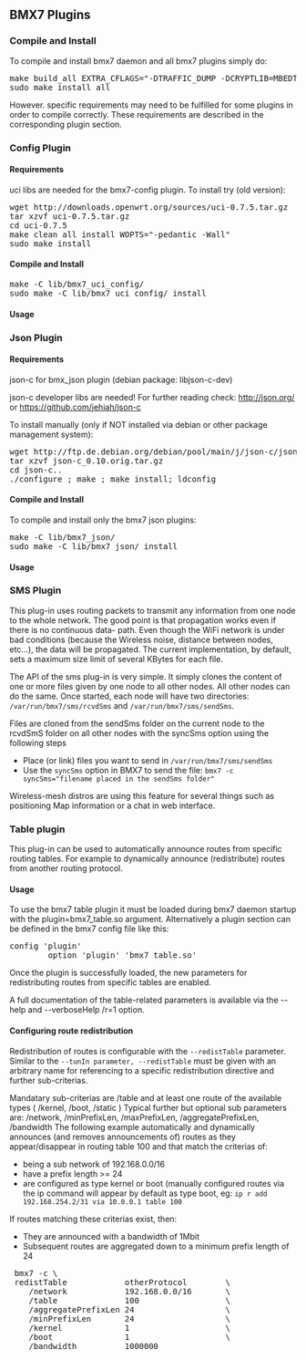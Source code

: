 ## BMX7 Plugins ##

### Compile and Install ###

To compile and install bmx7 daemon and all bmx7 plugins simply do:
<pre>
make build_all EXTRA_CFLAGS="-DTRAFFIC_DUMP -DCRYPTLIB=MBEDTLS_2_4_0"
sudo make install_all
</pre>

However. specific requirements may need to be fulfilled for some plugins in order to compile correctly.
These requirements are described in the corresponding plugin section.

### Config Plugin ###

#### Requirements ####

uci libs are needed for the bmx7-config plugin.
To install try (old version):
<pre>
wget http://downloads.openwrt.org/sources/uci-0.7.5.tar.gz
tar xzvf uci-0.7.5.tar.gz
cd uci-0.7.5
make clean all install WOPTS="-pedantic -Wall"
sudo make install
</pre>


#### Compile and Install ####
<pre>
make -C lib/bmx7_uci_config/
sudo make -C lib/bmx7_uci_config/ install
</pre>

#### Usage ####

### Json Plugin ###

#### Requirements ####

json-c for bmx_json plugin (debian package: libjson-c-dev)

json-c developer libs are needed!
For further reading check: http://json.org/ or https://github.com/jehiah/json-c


To install manually (only if NOT installed via debian or other package management system):
<pre>
wget http://ftp.de.debian.org/debian/pool/main/j/json-c/json-c_0.10.orig.tar.gz
tar xzvf json-c_0.10.orig.tar.gz
cd json-c..
./configure ; make ; make install; ldconfig
</pre>

#### Compile and Install ####

To compile and install only the bmx7 json plugins:
<pre>
make -C lib/bmx7_json/
sudo make -C lib/bmx7_json/ install
</pre>

#### Usage ####

### SMS Plugin ###

This plug-in uses routing packets to transmit any information from one node to the
whole network. The good point is that propagation works even if there is no continuous data-
path. Even though the WiFi network is under bad conditions (because the Wireless noise,
distance between nodes, etc...), the data will be propagated. The current implementation, by default, sets a maximum size limit of several KBytes for each file.

The API of the sms plug-in is very simple. It simply clones the content of one or more files given by one node to all other nodes. All other nodes can do the same. Once started, each node will have two directories: `/var/run/bmx7/sms/rcvdSms` and `/var/run/bmx7/sms/sendSms`.

Files are cloned from the sendSms folder on the current node to the rcvdSmS folder on all other nodes with the syncSms option using the following steps

* Place (or link) files you want to send in `/var/run/bmx7/sms/sendSms`
* Use the `syncSms` option in BMX7 to send the file: `bmx7 -c syncSms="filename placed in the sendSms folder"`

Wireless-mesh distros are using this feature for several things such as positioning Map information or a chat in web interface.

### Table plugin ###

This plug-in can be used to automatically announce routes from specific routing tables.
For example to dynamically announce (redistribute) routes from another routing protocol.

#### Usage ####

To use the bmx7 table plugin it must be loaded during bmx7 daemon startup with the plugin=bmx7_table.so argument.
Alternatively a plugin section can be defined in the bmx7 config file like this:
<pre>
config 'plugin'
        option 'plugin' 'bmx7_table.so'
</pre>

Once the plugin is successfully loaded, the new parameters for redistributing routes from specific tables are enabled.

A full documentation of the table-related parameters is available via the --help and --verboseHelp /r=1 option.

#### Configuring route redistribution ####

Redistribution of routes is configurable with the `--redistTable` parameter.
Similar to the `--tunIn parameter, --redistTable` must be given with an arbitrary name for referencing to a specific redistribution directive and further sub-criterias.

Mandatary sub-criterias are /table and at least one route of the available types ( /kernel, /boot, /static )
Typical further but optional sub parameters are: /network, /minPrefixLen, /maxPrefixLen, /aggregatePrefixLen, /bandwidth
The following example automatically and dynamically announces (and removes announcements of) routes as they appear/disappear in routing table 100 and that match the criterias of:
* being a sub network of 192.168.0.0/16
* have a prefix length >= 24
* are configured as type kernel or boot
  (manually configured routes via the ip command will appear by default as type boot,
  eg: `ip r add 192.168.254.2/31 via 10.0.0.1 table 100`

If routes matching these criterias exist, then:
* They are announced with a bandwidth of 1Mbit
* Subsequent routes are aggregated down to a minimum prefix length of 24
<pre>
 bmx7 -c \
 redistTable            otherProtocol        \
    /network            192.168.0.0/16       \
    /table              100                  \
    /aggregatePrefixLen 24                   \
    /minPrefixLen       24                   \
    /kernel             1                    \
    /boot               1                    \
    /bandwidth          1000000
</pre>

